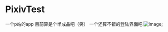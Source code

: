 # PixivTest
一个p站的app
目前算是个半成品吧（笑）
一个还算不错的登陆界面吧
![image](https://github.com/mikolls/PixivTest/images/Screenshot_2018-11-06-12-01-35-656_com.example.ad.png);
